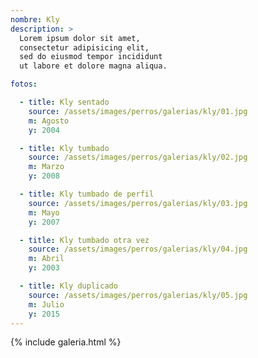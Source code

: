 ```yaml
---
nombre: Kly
description: >
  Lorem ipsum dolor sit amet,
  consectetur adipisicing elit,
  sed do eiusmod tempor incididunt
  ut labore et dolore magna aliqua.

fotos:

  - title: Kly sentado
    source: /assets/images/perros/galerias/kly/01.jpg
    m: Agosto
    y: 2004

  - title: Kly tumbado
    source: /assets/images/perros/galerias/kly/02.jpg
    m: Marzo
    y: 2008

  - title: Kly tumbado de perfil
    source: /assets/images/perros/galerias/kly/03.jpg
    m: Mayo
    y: 2007

  - title: Kly tumbado otra vez
    source: /assets/images/perros/galerias/kly/04.jpg
    m: Abril
    y: 2003

  - title: Kly duplicado
    source: /assets/images/perros/galerias/kly/05.jpg
    m: Julio
    y: 2015
---
```


{% include galeria.html %}
